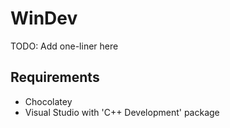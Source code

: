 # WinDev

TODO: Add one-liner here

## Requirements
* Chocolatey
* Visual Studio with 'C++ Development' package
